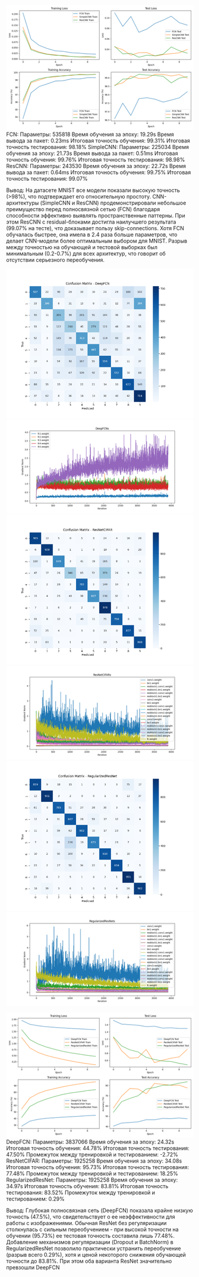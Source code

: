 ![1.1 Сравнение на MNIST (20 баллов)](https://github.com/zergo-ping/AI/blob/main/HW4/plots/final_1.png)
FCN:
  Параметры: 535818
  Время обучения за эпоху: 19.29s
  Время вывода за пакет: 0.23ms
  Итоговая точность обучения: 99.31%
  Итоговая точность тестирования: 98.18%
SimpleCNN:
  Параметры: 225034
  Время обучения за эпоху: 21.73s
  Время вывода за пакет: 0.51ms
  Итоговая точность обучения: 99.76%
  Итоговая точность тестирования: 98.98%
ResCNN:
  Параметры: 243530
  Время обучения за эпоху: 22.72s
  Время вывода за пакет: 0.64ms
  Итоговая точность обучения: 99.75%
  Итоговая точность тестирования: 99.07%

  Вывод: На датасете MNIST все модели показали высокую точность (>98%), что подтверждает его относительную простоту. CNN-архитектуры (SimpleCNN и ResCNN) продемонстрировали небольшое преимущество перед полносвязной сетью (FCN) благодаря способности эффективно выявлять пространственные паттерны. При этом ResCNN с residual-блоками достигла наилучшего результата (99.07% на тесте), что доказывает пользу skip-connections. Хотя FCN обучалась быстрее, она имела в 2.4 раза больше параметров, что делает CNN-модели более оптимальным выбором для MNIST. Разрыв между точностью на обучающей и тестовой выборках был минимальным (0.2-0.7%) для всех архитектур, что говорит об отсутствии серьезного переобучения.
  

![DeepFCN_Matrix](https://github.com/zergo-ping/AI/blob/main/HW4/plots/DeepFCN_Matrix.png)
![DeepFCN](https://github.com/zergo-ping/AI/blob/main/HW4/plots/DeepFCN.png)
![ResNetCIFAR_Matrix](https://github.com/zergo-ping/AI/blob/main/HW4/plots/ResNetCIFAR_Matrix.png)
![ResNetCIFAR](https://github.com/zergo-ping/AI/blob/main/HW4/plots/ResNetCIFAR.png)
![RegulResNet_Matrix](https://github.com/zergo-ping/AI/blob/main/HW4/plots/RegulResNet_Matrix.png)
![RegulResNet](https://github.com/zergo-ping/AI/blob/main/HW4/plots/RegulResNet.png)

![1.2 Сравнение на CIFAR-10](https://github.com/zergo-ping/AI/blob/main/HW4/plots/final_2.png)
DeepFCN:
  Параметры: 3837066
  Время обучения за эпоху: 24.32s
  Итоговая точность обучения: 44.78%
  Итоговая точность тестирования: 47.50%
  Промежуток между тренировкой и тестированием: -2.72%
ResNetCIFAR:
  Параметры: 1925258
  Время обучения за эпоху: 34.08s
  Итоговая точность обучения: 95.73%
  Итоговая точность тестирования: 77.48%
  Промежуток между тренировкой и тестированием: 18.25%
RegularizedResNet:
  Параметры: 1925258
  Время обучения за эпоху: 34.97s
  Итоговая точность обучения: 83.81%
  Итоговая точность тестирования: 83.52%
  Промежуток между тренировкой и тестированием: 0.29%

   Вывод: Глубокая полносвязная сеть (DeepFCN) показала крайне низкую точность (47.5%), что свидетельствует о ее неэффективности для работы с изображениями. Обычная ResNet без регуляризации столкнулась с сильным переобучением - при высокой точности на обучении (95.73%) ее тестовая точность составила лишь 77.48%. Добавление механизмов регуляризации (Dropout и BatchNorm) в RegularizedResNet позволило практически устранить переобучение (разрыв всего 0.29%), хотя и ценой некоторого снижения обучающей точности до 83.81%. При этом оба варианта ResNet значительно превзошли DeepFCN
